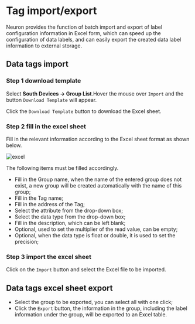 # Tag import/export

Neuron provides the function of batch import and export of label configuration information in Excel form, which can speed up the configuration of data labels, and can easily export the created data label information to external storage.

## Data tags import

### Step 1 download template

Select **South Devices -> Group List**.Hover the mouse over `Import` and the button `Download Template` will appear.

Click the `Download Template` button to download the Excel sheet.

### Step 2 fill in the excel sheet

Fill in the relevant information according to the Excel sheet format as shown below.

![excel](./assets/excel.png)

The following items must be filled accordingly.

* Fill in the Group name, when the name of the entered group does not exist, a new group will be created automatically with the name of this group;
* Fill in the Tag name;
* Fill in the address of the Tag;
* Select the attribute from the drop-down box;
* Select the data type from the drop-down box;
* Fill in the description, which can be left blank;
* Optional, used to set the multiplier of the read value, can be empty;
* Optional, when the data type is float or double, it is used to set the precision;

### Step 3 import the excel sheet

Click on the `Import` button and select the Excel file to be imported.

## Data tags excel sheet export

* Select the group to be exported, you can select all with one click;
* Click the `Export` button, the information in the group, including the label information under the group, will be exported to an Excel table.
